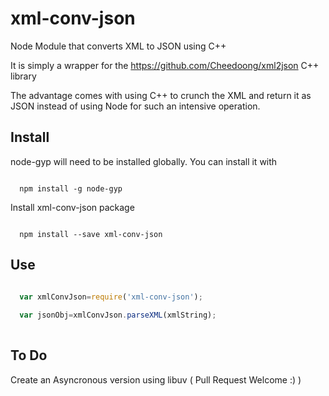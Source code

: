 # xml-conv-json
Node Module that converts XML to JSON using C++

It is simply a wrapper for the  https://github.com/Cheedoong/xml2json C++ library

The advantage comes with using C++ to crunch the XML and return it as JSON instead of using Node for such an intensive operation.


## Install

node-gyp will need to be installed globally. You can install it with
```

  npm install -g node-gyp

```

Install xml-conv-json package
```

  npm install --save xml-conv-json

```

## Use

```javascript

  var xmlConvJson=require('xml-conv-json');
  
  var jsonObj=xmlConvJson.parseXML(xmlString);
  
```


## To Do
Create an Asyncronous version using libuv ( Pull Request Welcome :) )
